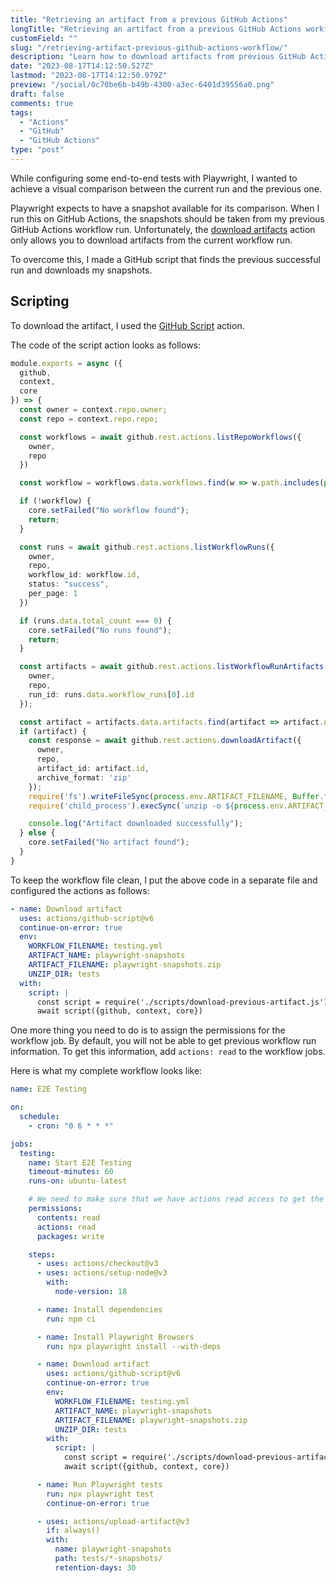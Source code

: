 ```yaml
---
title: "Retrieving an artifact from a previous GitHub Actions"
longTitle: "Retrieving an artifact from a previous GitHub Actions workflow"
customField: ""
slug: "/retrieving-artifact-previous-github-actions-workflow/"
description: "Learn how to download artifacts from previous GitHub Actions runs. A GitHub Script and workflow configuration is included."
date: "2023-08-17T14:12:50.527Z"
lastmod: "2023-08-17T14:12:50.979Z"
preview: "/social/0c70be6b-b49b-4300-a3ec-6401d39556a0.png"
draft: false
comments: true
tags:
  - "Actions"
  - "GitHub"
  - "GitHub Actions"
type: "post"
---
```


While configuring some end-to-end tests with Playwright, I wanted to achieve a visual comparison between the current run and the previous one.

Playwright expects to have a snapshot available for its comparison. When I run this on GitHub Actions, the snapshots should be taken from my previous GitHub Actions workflow run. Unfortunately, the [download artifacts](https://github.com/actions/download-artifact) action only allows you to download artifacts from the current workflow run.

To overcome this, I made a GitHub script that finds the previous successful run and downloads my snapshots.

## Scripting

To download the artifact, I used the [GitHub Script](https://github.com/actions/github-script/tree/v6/) action.

The code of the script action looks as follows:

```typescript
module.exports = async ({
  github,
  context,
  core
}) => {
  const owner = context.repo.owner;
  const repo = context.repo.repo;

  const workflows = await github.rest.actions.listRepoWorkflows({
    owner,
    repo
  })

  const workflow = workflows.data.workflows.find(w => w.path.includes(process.env.WORKFLOW_FILENAME));

  if (!workflow) {
    core.setFailed("No workflow found");
    return;
  }

  const runs = await github.rest.actions.listWorkflowRuns({
    owner,
    repo,
    workflow_id: workflow.id,
    status: "success",
    per_page: 1
  })

  if (runs.data.total_count === 0) {
    core.setFailed("No runs found");
    return;
  }

  const artifacts = await github.rest.actions.listWorkflowRunArtifacts({
    owner,
    repo,
    run_id: runs.data.workflow_runs[0].id
  });

  const artifact = artifacts.data.artifacts.find(artifact => artifact.name === process.env.ARTIFACT_NAME);
  if (artifact) {
    const response = await github.rest.actions.downloadArtifact({
      owner,
      repo,
      artifact_id: artifact.id,
      archive_format: 'zip'
    });
    require('fs').writeFileSync(process.env.ARTIFACT_FILENAME, Buffer.from(response.data));
    require('child_process').execSync(`unzip -o ${process.env.ARTIFACT_FILENAME} -d ${process.env.UNZIP_DIR}`);

    console.log("Artifact downloaded successfully");
  } else {
    core.setFailed("No artifact found");
  }
}
```

To keep the workflow file clean, I put the above code in a separate file and configured the actions as follows:

```yaml
- name: Download artifact
  uses: actions/github-script@v6
  continue-on-error: true
  env:
    WORKFLOW_FILENAME: testing.yml
    ARTIFACT_NAME: playwright-snapshots
    ARTIFACT_FILENAME: playwright-snapshots.zip
    UNZIP_DIR: tests
  with:
    script: |
      const script = require('./scripts/download-previous-artifact.js')
      await script({github, context, core})
```

One more thing you need to do is to assign the permissions for the workflow job. By default, you will not be able to get previous workflow run information. To get this information, add `actions: read` to the workflow jobs.

Here is what my complete workflow looks like:

```yaml
name: E2E Testing

on:
  schedule:
    - cron: "0 6 * * *"

jobs:
  testing:
    name: Start E2E Testing
    timeout-minutes: 60
    runs-on: ubuntu-latest

    # We need to make sure that we have actions read access to get the previous artifact
    permissions:
      contents: read
      actions: read
      packages: write

    steps:
      - uses: actions/checkout@v3
      - uses: actions/setup-node@v3
        with:
          node-version: 18

      - name: Install dependencies
        run: npm ci

      - name: Install Playwright Browsers
        run: npx playwright install --with-deps

      - name: Download artifact
        uses: actions/github-script@v6
        continue-on-error: true
        env:
          WORKFLOW_FILENAME: testing.yml
          ARTIFACT_NAME: playwright-snapshots
          ARTIFACT_FILENAME: playwright-snapshots.zip
          UNZIP_DIR: tests
        with:
          script: |
            const script = require('./scripts/download-previous-artifact.js')
            await script({github, context, core})

      - name: Run Playwright tests
        run: npx playwright test
        continue-on-error: true

      - uses: actions/upload-artifact@v3
        if: always()
        with:
          name: playwright-snapshots
          path: tests/*-snapshots/
          retention-days: 30
```

